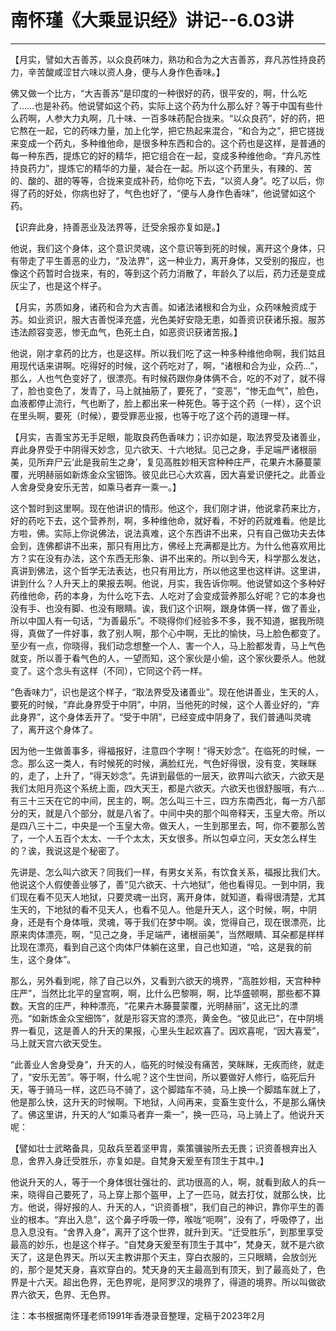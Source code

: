 # 南怀瑾《大乘显识经》讲记--6.03讲

------

【月实，譬如大吉善苏，以众良药味力，熟功和合为之大吉善苏，弃凡苏性持良药力，辛苦酸咸涩甘六味以资人身，便与人身作色香味。】

佛又做一个比方，“大吉善苏”是印度的一种很好的药，很平安的，啊，什么吃了……也是补药。他说譬如这个药，实际上这个药为什么那么好？等于中国有些什么药啊，人参大力丸啊，几十味、一百多味药配合拢来。“以众良药”，好的药，把它熬在一起，它的药味力量，加上化学，把它热起来混合，“和合为之”，把它搓拢来变成一个药丸，多种维他命，是很多种东西和合的。这个药也是这样，是普通的每一种东西，提炼它的好的精华，把它组合在一起，变成多种维他命。“弃凡苏性持良药力”，提炼它的精华的力量，凝合在一起。所以这个药里头，有辣的、苦的、酸的、甜的等等，合拢来变成补药，给你吃下去，“以资人身”。吃了以后，你得了药的好处，你病也好了，气色也好了，“便与人身作色香味”，他说譬如这个药。

【识弃此身，持善恶业及法界等，迁受余报亦复如是。】

他说，我们这个身体，这个意识灵魂，这个意识等到死的时候，离开这个身体，只有带走了平生善恶的业力，“及法界”，这一种业力，离开身体，又受别的报应，也像这个药暂时合拢来，有的，等到这个药力消散了，年龄久了以后，药力还是变成灰尘了，也是这个样子。

【月实，苏质如身，诸药和合为大吉善。如诸法诸根和合为业，众药味触资成于苏。如业资识，服大吉善悦泽充盛，光色美好安隐无患，如善资识获诸乐报。服苏违法颜容变恶，惨无血气，色死土白，如恶资识获诸苦报。】

他说，刚才拿药的比方，也是这样。所以我们吃了这一种多种维他命啊，我们姑且用现代话来讲啊。吃得好的时候，这个药吃对了，啊，“诸根和合为业，众药...”，那么，人也气色变好了，很漂亮。有时候药跟你身体俩不合，吃的不对了，就不得了，脸也变色了，发青了，马上就抽筋了，要死了，“变恶”，“惨无血气”，脸色，血液都停止流行，气也断了，脸上都出来一种死色。等于这个药（一样），这个识在里头啊，要死（时候），要受罪恶业报，也等于吃了这个药的道理一样。

【月实，吉善宝苏无手足眼，能取良药色香味力；识亦如是，取法界受及诸善业，弃此身界受于中阴得天妙念，见六欲天、十六地狱。见己之身，手足端严诸根丽美，见所弃尸云‘此是我前生之身’，复见高胜妙相天宫种种庄严，花果卉木藤蔓蒙覆，光明赫丽如新炼金众宝钿饰。彼见此已心大欢喜，因大喜爱识便托之。此善业人舍身受身安乐无苦，如乘马者弃一乘一。】

这个暂时到这里啊。现在他讲识的情形。他这个，我们刚才讲，他说拿药来比方，好的药吃下去，这个营养剂，啊，多种维他命，就好看，不好的药就难看。他是比方啦，佛。实际上你说佛法，说法真难，这个东西讲不出来，只有自己做功夫去体会到，连佛都讲不出来，那只有用比方，佛经上充满都是比方。为什么他喜欢用比方？实在没有办法，这个东西无形象、讲不出来的。所以到今天，科学那么发达，真讲到佛法，这个哲学无法表达，也只有用比方，所以他这里也这样讲。这里讲，讲到什么？人升天上的果报去啊。他说，月实，我告诉你啊。他说譬如这个多种好药维他命，药的本身，为什么吃下去、人吃对了会变成营养那么好呢？它的本身也没有手、也没有脚、也没有眼睛。诶，我们这个识啊，跟身体俩一样，做了善业，所以中国人有一句话，“为善最乐”。不晓得你们经验多不多，我不知道，据我所晓得，真做了一件好事，救了别人啊，那个心中啊，无比的愉快，马上脸色都变了。至少有一点，你晓得，我们动念想整一个人、害一个人，马上脸都发青，马上气色就变，所以善于看气色的人，一望而知，这个家伙是小偷，这个家伙要杀人。他就变了。这个念头有这样（不同），它同这个药一样。

“色香味力”，识也是这个样子，“取法界受及诸善业”。现在他讲善业，生天的人，要死的时候，“弃此身界受于中阴”，中阴，当他死的时候，这个人善业好的，“弃此身界”，这个身体丢开了。“受于中阴”，已经变成中阴身了，我们普通叫灵魂了，离开这个身体了。

因为他一生做善事多，得福报好，注意四个字啊！“得天妙念”。在临死的时候，一念。那么这一类人，有时候死的时候，满脸红光，气色好得很，没有变，笑眯眯的，走了，上升了，“得天妙念”。先讲到最低的一层天，欲界叫六欲天，六欲天是我们太阳月亮这个系统上面，四大天王，都是六欲天。六欲天也很舒服哦，有六…有三十三天在它的中间，民主的，啊。怎么叫三十三，四方东南西北，每一方八部分的天，就是八个部分，就是八省了。中间中央的那个叫帝释天，玉皇大帝。所以是四八三十二，中央是一个玉皇大帝。做天人，一生到那里去，呵，你不要那么苦了，一个人五百个太太、一千个太太，天女很多。所以包卓立问，天女怎么样生的？诶，我说这是个秘密了。

先讲是、怎么叫六欲天？同我们一样，有男女关系，有饮食关系，福报比我们大。他说这个人假使善业够了，善“见六欲天、十六地狱”，他也看得见。一到中阴，我们现在看不见天人地狱，只要灵魂一出窍，离开身体，就知道，看得很清楚，尤其生天的，下地狱的看不见天人，也看不见人。他是升天人，这个时候，啊，中阴身，还是有个身体哦，灵魂，等于我们在梦中啊。诶，觉得自己，现在很漂亮，比原来肉体漂亮，啊，“见己之身，手足端严，诸根丽美”，当然眼睛、耳朵都是样样比现在漂亮，看到自己这个肉体尸体躺在这里，自己也知道，“哈，这是我的前生，这个身体”。

那么，另外看到呢，除了自己以外，又看到六欲天的境界，“高胜妙相，天宫种种庄严”，当然比北平的皇宫啊，啊，比什么巴黎啊，啊，比华盛顿啊，那些都不算数。天宫的庄严，种种漂亮，“花果卉木藤蔓蒙覆，光明赫丽”，这无比的漂亮。“如新炼金众宝细饰”，就是形容天宫的漂亮，黄金色。“彼见此已”，在中阴境界一看见，这是善人的升天的果报，心里头生起欢喜了。因欢喜呢，“因大喜爱”，马上就天宫六欲天受生。

“此善业人舍身受身”，升天的人，临死的时候没有痛苦，笑眯眯，无疾而终，就走了，“安乐无苦”。等于啊，什么呢？这个生世间，所以要做好人修行，临死后升天，等于骑马一样，这匹马不骑了，这个脚踏车不骑，马上换一个脚踏车就上了，他是那么快，这升天的时候啊。下地狱，人间再来，变畜生变什么，不是那么痛快了。佛这里讲，升天的人“如乘马者弃一乘一”，换一匹马，马上骑上了。他说升天呢：

【譬如壮士武略备具，见敌兵至着坚甲胄，乘策骥骏所去无畏；识资善根弃出入息，舍界入身迁受胜乐，亦复如是。自梵身天爰至有顶生于其中。】

他说升天的人，等于一个身体很壮强壮的、武功很高的人，啊，就看到敌人的兵一来，晓得自己要死了，马上穿上那个盔甲，上了一匹马，就去打仗，就那么快，比方。他说，得好报的人、升天的人，“识资善根”，我们自己的神识，靠你平生的善业的根本。“弃出入息”，这个鼻子呼吸一停，喉咙“呃啊”，没有了，呼吸停了，出息入息没有。“舍界入身”，离开了这个世界，就升到天。“迁受胜乐”，到那里享受最高的妙乐，也是这个样子。“自梵身天爰至有顶生于其中”，梵身天，就不是六欲天了，这是色界天。所以天主教讲那个天主，穿白衣服的，三只眼睛，会放剑光的，那个是梵天身，喜欢穿白的。梵天身的天主最高到有顶天，到了最高处了，色界是十六天。超出色界，无色界呢，是阿罗汉的境界了，得道的境界。所以叫做欲界六欲天，色界、无色界。

注：本书根据南怀瑾老师1991年香港录音整理，定稿于2023年2月


